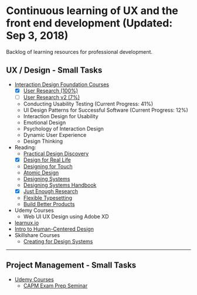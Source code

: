 Continuous learning of UX and the front end development (Updated: Sep 3, 2018)
==============
Backlog of learning resources for professional development.

## UX / Design - Small Tasks
- [Interaction Design Foundation Courses](https://www.interaction-design.org/courses?r=candi-lemoine)
  - [x] [User Research (100%)](https://github.com/candicodeit/personal-goals/projects/1)
  - [ ] [User Research v2 (7%)](https://github.com/candicodeit/personal-goals/projects/3)  
  - Conducting Usability Testing (Current Progress: 41%)
  - UI Design Patterns for Successful Software (Current Progress: 12%)
  - Interaction Design for Usability
  - Emotional Design
  - Psychology of Interaction Design
  - Dynamic User Experience
  - Design Thinking
- Reading:
  - [Practical Design Discovery](https://abookapart.com/products/practical-design-discovery)
  - [x] [Design for Real Life](https://abookapart.com/products/design-for-real-life)
  - [Designing for Touch](https://abookapart.com/products/designing-for-touch)
  - [Atomic Design](http://atomicdesign.bradfrost.com/)
  - [Designing Systems](https://www.smashingmagazine.com/printed-books/design-systems/)
  - [Designing Systems Handbook](https://www.designbetter.co/design-systems-handbook)
  - [x] [Just Enough Research](https://abookapart.com/products/just-enough-research)
  - [Flexible Typesetting](https://abookapart.com/products/flexible-typesetting)
  - [Build Better Products](https://www.goodreads.com/book/show/32856281-build-better-products)
- Udemy Courses
  - Web UI UX Design using Adobe XD
- [learnux.io](https://learnux.io) 
- [Intro to Human-Centered Design](https://www.plusacumen.org/courses/introduction-human-centered-design)
- Skillshare Courses
  - [Creating for Design Systems](https://www.skillshare.com/classes/Digital-Design-Creating-Design-Systems-for-Easier-Better-Faster-Design/1463075607)

---  

## Project Management - Small Tasks
- [Udemy Courses](https://www.udemy.com/user/candi-lemoine/)
  - [CAPM Exam Prep Seminar](https://www.udemy.com/course/capm-pmbok6/learn/lecture/8408774)



